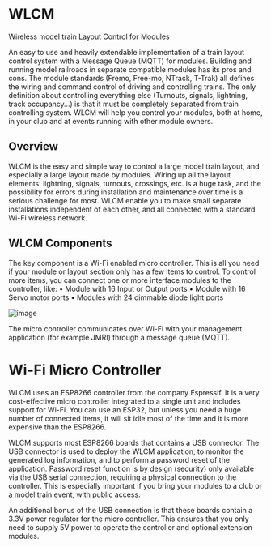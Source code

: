 # WLCM
Wireless model train Layout Control for Modules

An easy to use and heavily extendable implementation of a train layout control system with a Message Queue (MQTT) for modules. Building and running model railroads in separate compatible modules has its pros and cons. The module standards (Fremo, Free-mo, NTrack, T-Trak) all defines the wiring and command control of driving and controlling trains. The only definition about controlling everything else (Turnouts, signals, lightning, track occupancy…) is that it must be completely separated from train controlling system. WLCM will help you control your modules, both at home, in your club and at events running with other module owners.

## Overview
WLCM is the easy and simple way to control a large model train layout, and especially a large layout made by modules. Wiring up all the layout elements: lightning, signals, turnouts, crossings, etc. is a huge task, and the possibility for errors during installation and maintenance over time is a serious challenge for most. WLCM enable you to make small separate installations independent of each other, and all connected with a standard Wi-Fi wireless network.

## WLCM Components
The key component is a Wi-Fi enabled micro controller. This is all you need if your module or layout section only has a few items to control. To control more items, you can connect one or more interface modules to the controller, like:
•	Module with 16 Input or Output ports
•	Module with 16 Servo motor ports
•	Modules with 24 dimmable diode light ports

![image](https://github.com/bonosoft/wlcm/assets/5933560/9a97d1b9-176e-47f2-a07e-aaab8e896f26)

The micro controller communicates over Wi-Fi with your management application (for example JMRI) through a message queue (MQTT).

# Wi-Fi Micro Controller
WLCM uses an ESP8266 controller from the company Espressif. It is a very cost-effective micro controller integrated to a single unit and includes support for Wi-Fi. You can use an ESP32, but unless you need a huge number of connected items, it will sit idle most of the time and it is more expensive than the ESP8266.

WLCM supports most ESP8266 boards that contains a USB connector. The USB connector is used to deploy the WLCM application, to monitor the generated log information, and to perform a password reset of the application. Password reset function is by design (security) only available via the USB serial connection, requiring a physical connection to the controller. This is especially important if you bring your modules to a club or a model train event, with public access.

An additional bonus of the USB connection is that these boards contain a 3.3V power regulator for the micro controller. This ensures that you only need to supply 5V power to operate the controller and optional extension modules. 

